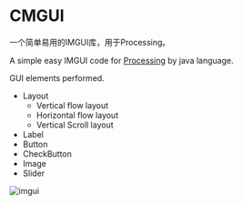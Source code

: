 # CMGUI
一个简单易用的IMGUI库，用于Processing。


A simple easy IMGUI code for [Processing](https://processing.org/) by java language.


GUI elements performed.
* Layout
  - Vertical flow layout
  - Horizontal flow layout
  - Vertical Scroll layout
* Label
* Button
* CheckButton
* Image
* Slider


![imgui](https://user-images.githubusercontent.com/6448025/139003396-0ed1611a-fbb7-46b3-abed-7b81e68fd81c.png)
